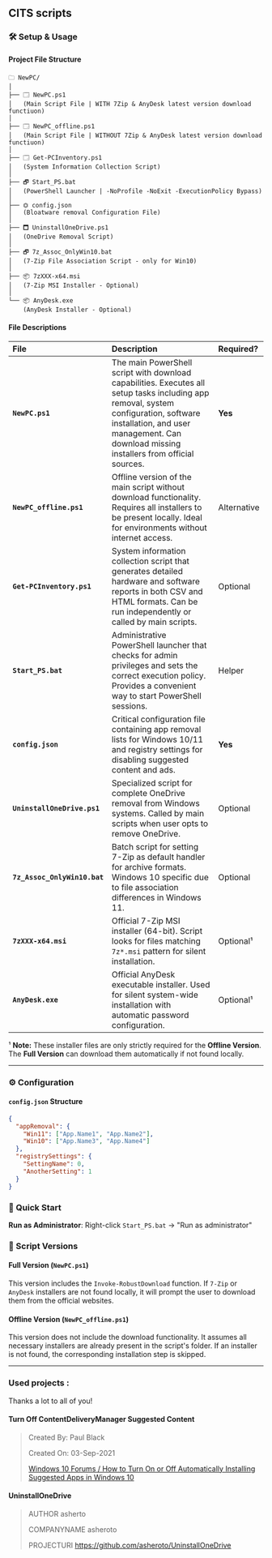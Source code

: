 ## CITS scripts

### 🛠 Setup & Usage

#### Project File Structure

```
🗀 NewPC/
│
├── 🗔 NewPC.ps1
│   (Main Script File | WITH 7Zip & AnyDesk latest version download functiuon)
│
├── 🗔 NewPC_offline.ps1
│   (Main Script File | WITHOUT 7Zip & AnyDesk latest version download functiuon)
│
├── 🗔 Get-PCInventory.ps1
│   (System Information Collection Script)
│
├── 🗗 Start_PS.bat
│   (PowerShell Launcher | -NoProfile -NoExit -ExecutionPolicy Bypass)
│
├── ⏣ config.json
│   (Bloatware removal Configuration File)
│
├── 🗖 UninstallOneDrive.ps1
│   (OneDrive Removal Script)
│
├── 🗗 7z_Assoc_OnlyWin10.bat
│   (7-Zip File Association Script - only for Win10)
│
├── 📦 7zXXX-x64.msi
│   (7-Zip MSI Installer - Optional)
│
└── 📦 AnyDesk.exe
    (AnyDesk Installer - Optional)
```

#### File Descriptions

| File | Description | Required? |
| :--- | :--- | :--- |
| **`NewPC.ps1`** | The main PowerShell script with download capabilities. Executes all setup tasks including app removal, system configuration, software installation, and user management. Can download missing installers from official sources. | **Yes** |
| **`NewPC_offline.ps1`** | Offline version of the main script without download functionality. Requires all installers to be present locally. Ideal for environments without internet access. | Alternative |
| **`Get-PCInventory.ps1`** | System information collection script that generates detailed hardware and software reports in both CSV and HTML formats. Can be run independently or called by main scripts. | Optional |
| **`Start_PS.bat`** | Administrative PowerShell launcher that checks for admin privileges and sets the correct execution policy. Provides a convenient way to start PowerShell sessions. | Helper |
| **`config.json`** | Critical configuration file containing app removal lists for Windows 10/11 and registry settings for disabling suggested content and ads. | **Yes** |
| **`UninstallOneDrive.ps1`** | Specialized script for complete OneDrive removal from Windows systems. Called by main scripts when user opts to remove OneDrive. | Optional |
| **`7z_Assoc_OnlyWin10.bat`** | Batch script for setting 7-Zip as default handler for archive formats. Windows 10 specific due to file association differences in Windows 11. | Optional |
| **`7zXXX-x64.msi`** | Official 7-Zip MSI installer (64-bit). Script looks for files matching `7z*.msi` pattern for silent installation. | Optional¹ |
| **`AnyDesk.exe`** | Official AnyDesk executable installer. Used for silent system-wide installation with automatic password configuration. | Optional¹ |

¹ **Note:** These installer files are only strictly required for the **Offline Version**. The **Full Version** can download them automatically if not found locally.

---

### ⚙️ Configuration

#### `config.json` Structure
```json
{
  "appRemoval": {
    "Win11": ["App.Name1", "App.Name2"],
    "Win10": ["App.Name3", "App.Name4"]
  },
  "registrySettings": {
    "SettingName": 0,
    "AnotherSetting": 1
  }
}
```

### 🚀 Quick Start
**Run as Administrator**: Right-click `Start_PS.bat` → "Run as administrator"

### 💽 Script Versions

#### Full Version (`NewPC.ps1`)
This version includes the `Invoke-RobustDownload` function. If `7-Zip` or `AnyDesk` installers are not found locally, it will prompt the user to download them from the official websites.

#### Offline Version (`NewPC_offline.ps1`)
This version does not include the download functionality. It assumes all necessary installers are already present in the script's folder. If an installer is not found, the corresponding installation step is skipped.

---

### Used projects :
Thanks a lot to all of you!
#### Turn Off ContentDeliveryManager Suggested Content
> Created By: Paul Black
>
> Created On: 03-Sep-2021
>
> [Windows 10 Forums / How to Turn On or Off Automatically Installing Suggested Apps in Windows 10](https://www.tenforums.com/tutorials/68217-turn-off-automatic-installation-suggested-apps-windows-10-a.HTML)
#### UninstallOneDrive
> AUTHOR asherto
>
> COMPANYNAME asheroto
>
> PROJECTURI https://github.com/asheroto/UninstallOneDrive
